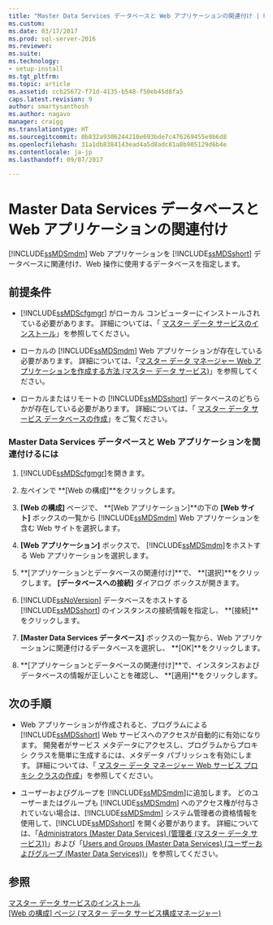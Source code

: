 ```yaml
---
title: "Master Data Services データベースと Web アプリケーションの関連付け | Microsoft Docs"
ms.custom: 
ms.date: 03/17/2017
ms.prod: sql-server-2016
ms.reviewer: 
ms.suite: 
ms.technology:
- setup-install
ms.tgt_pltfrm: 
ms.topic: article
ms.assetid: ccb25672-f71d-4135-b548-f50eb45d8fa5
caps.latest.revision: 9
author: smartysanthosh
ms.author: nagavo
manager: craigg
ms.translationtype: HT
ms.sourcegitcommit: 0b832a9306244210e693bde7c476269455e9b6d8
ms.openlocfilehash: 31a1db8384143ead4a5d8adc81a8b905129d6b4e
ms.contentlocale: ja-jp
ms.lasthandoff: 09/07/2017

---
```

# <a name="associate-a-master-data-services-database-and-web-application"></a>Master Data Services データベースと Web アプリケーションの関連付け
  [!INCLUDE[ssMDSmdm](../../includes/ssmdsmdm-md.md)] Web アプリケーションを [!INCLUDE[ssMDSshort](../../includes/ssmdsshort-md.md)] データベースに関連付け、Web 操作に使用するデータベースを指定します。  
  
## <a name="prerequisites"></a>前提条件  
  
-   [!INCLUDE[ssMDScfgmgr](../../includes/ssmdscfgmgr-md.md)] がローカル コンピューターにインストールされている必要があります。 詳細については、「 [マスター データ サービスのインストール](../../master-data-services/install-windows/install-master-data-services.md)」を参照してください。  
  
-   ローカルの [!INCLUDE[ssMDSmdm](../../includes/ssmdsmdm-md.md)] Web アプリケーションが存在している必要があります。 詳細については、「[マスター データ マネージャー Web アプリケーションを作成する方法 &#40;マスター データ サービス&#41;](../../master-data-services/install-windows/create-a-master-data-manager-web-application-master-data-services.md)」を参照してください。  
  
-   ローカルまたはリモートの [!INCLUDE[ssMDSshort](../../includes/ssmdsshort-md.md)] データベースのどちらかが存在している必要があります。 詳細については、「 [マスター データ サービス データベースの作成](../../master-data-services/install-windows/create-a-master-data-services-database.md)」をご覧ください。  
  
### <a name="to-associate-a-master-data-services-database-and-web-application"></a>Master Data Services データベースと Web アプリケーションを関連付けるには  
  
1.  [!INCLUDE[ssMDScfgmgr](../../includes/ssmdscfgmgr-md.md)]を開きます。  
  
2.  左ペインで **[Web の構成]**をクリックします。  
  
3.  **[Web の構成]** ページで、 **[Web アプリケーション]**の下の **[Web サイト]** ボックスの一覧から [!INCLUDE[ssMDSmdm](../../includes/ssmdsmdm-md.md)] Web アプリケーションを含む Web サイトを選択します。  
  
4.  **[Web アプリケーション]** ボックスで、 [!INCLUDE[ssMDSmdm](../../includes/ssmdsmdm-md.md)]をホストする Web アプリケーションを選択します。  
  
5.  **[アプリケーションとデータベースの関連付け]**で、 **[選択]**をクリックします。 **[データベースへの接続]** ダイアログ ボックスが開きます。  
  
6.  [!INCLUDE[ssNoVersion](../../includes/ssnoversion-md.md)] データベースをホストする [!INCLUDE[ssMDSshort](../../includes/ssmdsshort-md.md)] のインスタンスの接続情報を指定し、 **[接続]**をクリックします。  
  
7.  **[Master Data Services データベース]** ボックスの一覧から、Web アプリケーションに関連付けるデータベースを選択し、 **[OK]**をクリックします。  
  
8.  **[アプリケーションとデータベースの関連付け]**で、インスタンスおよびデータベースの情報が正しいことを確認し、 **[適用]**をクリックします。  
  
## <a name="next-steps"></a>次の手順  
  
-   Web アプリケーションが作成されると、プログラムによる [!INCLUDE[ssMDSshort](../../includes/ssmdsshort-md.md)] Web サービスへのアクセスが自動的に有効になります。 開発者がサービス メタデータにアクセスし、プログラムからプロキシ クラスを簡単に生成するには、メタデータ パブリッシュを有効にします。 詳細については、「 [マスター データ マネージャー Web サービス プロキシ クラスの作成](../../master-data-services/develop/create-master-data-manager-web-service-proxy-classes.md)」を参照してください。  
  
-   ユーザーおよびグループを [!INCLUDE[ssMDSmdm](../../includes/ssmdsmdm-md.md)]に追加します。 どのユーザーまたはグループも [!INCLUDE[ssMDSmdm](../../includes/ssmdsmdm-md.md)] へのアクセス権が付与されていない場合は、[!INCLUDE[ssMDSmdm](../../includes/ssmdsmdm-md.md)] システム管理者の資格情報を使用して、[!INCLUDE[ssMDSshort](../../includes/ssmdsshort-md.md)] を開く必要があります。 詳細については、「[Administrators &#40;Master Data Services&#41; (管理者 &#40;マスター データ サービス&#41;)](../../master-data-services/administrators-master-data-services.md)」および「[Users and Groups &#40;Master Data Services&#41; (ユーザーおよびグループ &#40;Master Data Services&#41;)](../../master-data-services/users-and-groups-master-data-services.md)」を参照してください。  
  
## <a name="see-also"></a>参照  
 [マスター データ サービスのインストール](../../master-data-services/install-windows/install-master-data-services.md)   
 [[Web の構成] ページ &#40;マスター データ サービス構成マネージャー&#41;](../../master-data-services/web-configuration-page-master-data-services-configuration-manager.md)  
  
  
